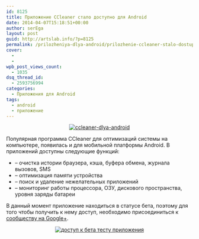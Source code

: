 ```yaml
---
id: 8125
title: Приложение CCleaner стало доступно для Android
date: 2014-04-07T15:18:51+00:00
author: serEga
layout: post
guid: http://artslab.info/?p=8125
permalink: /prilozheniya-dlya-android/prilozhenie-ccleaner-stalo-dostupno-dlya-android/
cover:
  - 
  - 
wpb_post_views_count:
  - 1035
dsq_thread_id:
  - 2593756994
categories:
  - Приложения для Android
tags:
  - android
  - приложение
---
```

<center>
  <a href="http://img.artslab.info/ccleaner-dlya-android.jpg"><img src="http://img.artslab.info/ccleaner-dlya-android-300x152.jpg" alt="ccleaner-dlya-android" class="aligncenter size-medium wp-image-8126" srcset="http://img.artslab.info/ccleaner-dlya-android-300x152.jpg 300w, http://img.artslab.info/ccleaner-dlya-android-900x456.jpg 900w, http://img.artslab.info/ccleaner-dlya-android.jpg 918w" sizes="(max-width: 300px) 100vw, 300px" /></a>
</center>

Популярная программа CCleaner для оптимизаций системы на компьютере, появилась и для мобильной платформы Android. В приложений доступны следующие функций:

  * &#8211; очистка истории браузера, кэша, буфера обмена, журнала вызовов, SMS
  * &#8211; оптимизация памяти устройства
  * &#8211; поиск и удаление нежелательных приложений
  * &#8211; мониторинг работы процессора, ОЗУ, дискового пространства, уровня заряды батареи



В данный момент приложение находиться в статусе бета, поэтому для того чтобы получить к нему доступ, необходимо присоединиться к [сообществу на Google+](https://plus.google.com/communities/110652555815519063408).

<center>
  <a href="http://img.artslab.info/test-android-app.jpg"><img src="http://img.artslab.info/test-android-app-300x236.jpg" alt="доступ к бета тесту приложения" class="aligncenter size-medium wp-image-8133" srcset="http://img.artslab.info/test-android-app-300x236.jpg 300w, http://img.artslab.info/test-android-app.jpg 835w" sizes="(max-width: 300px) 100vw, 300px" /></a>
</center>